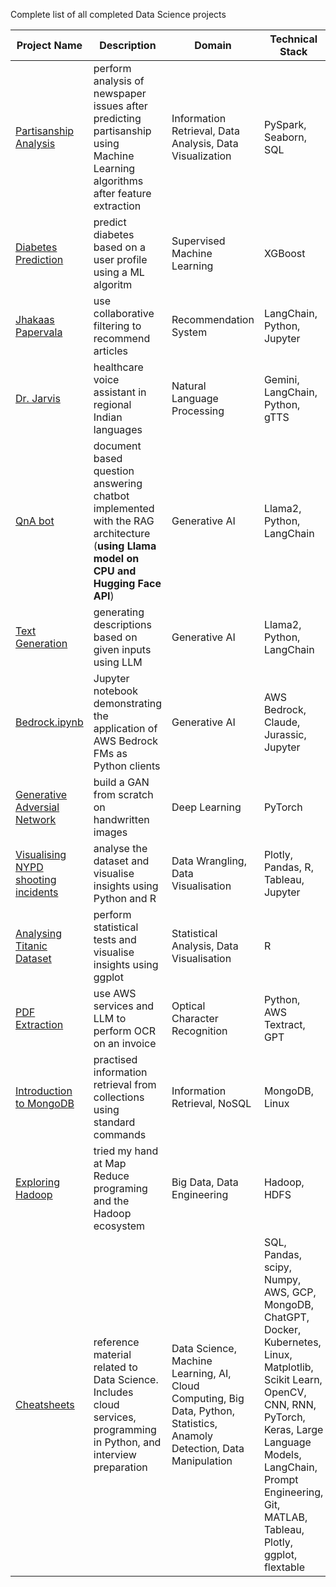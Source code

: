 Complete list of all completed Data Science projects

| Project Name | Description | Domain | Technical Stack |
| ------------ | ----------- | ------ | --------------- |
| [Partisanship Analysis](https://github.com/singhdivyank/PartisanshipClassifier) | perform analysis of newspaper issues after predicting partisanship using Machine Learning algorithms after feature extraction | Information Retrieval, Data Analysis, Data Visualization | PySpark, Seaborn, SQL |
| [Diabetes Prediction](https://github.com/singhdivyank/Sweet-Sense-AI) | predict diabetes based on a user profile using a ML algoritm | Supervised Machine Learning | XGBoost |
| [Jhakaas Papervala]() | use collaborative filtering to recommend articles | Recommendation System | LangChain, Python, Jupyter |
| [Dr. Jarvis](https://github.com/singhdivyank/voice-assistant) | healthcare voice assistant in regional Indian languages | Natural Language Processing | Gemini, LangChain, Python, gTTS |
| [QnA bot](https://github.com/singhdivyank/llama2) | document based question answering chatbot implemented with the RAG architecture (**using Llama model on CPU and Hugging Face API**) | Generative AI | Llama2, Python, LangChain |
| [Text Generation](https://github.com/singhdivyank/llama2/tree/main/text_generation) | generating descriptions based on given inputs using LLM | Generative AI | Llama2, Python, LangChain |
| [Bedrock.ipynb](https://github.com/singhdivyank/DS-projects/blob/main/bedrock.ipynb) | Jupyter notebook demonstrating the application of AWS Bedrock FMs as Python clients | Generative AI | AWS Bedrock, Claude, Jurassic, Jupyter |
| [Generative Adversial Network](https://github.com/singhdivyank/DS-projects/blob/main/GAN_handwritten_images.ipynb) | build a GAN from scratch on handwritten images | Deep Learning | PyTorch |
| [Visualising NYPD shooting incidents](https://github.com/singhdivyank/Visualization) | analyse the dataset and visualise insights using Python and R | Data Wrangling, Data Visualisation | Plotly, Pandas, R, Tableau, Jupyter |
| [Analysing Titanic Dataset](https://github.com/singhdivyank/DS-projects/Titanic_R.pdf) | perform statistical tests and visualise insights using ggplot | Statistical Analysis, Data Visualisation | R |
| [PDF Extraction](https://github.com/singhdivyank/pdf_extraction) | use AWS services and LLM to perform OCR on an invoice | Optical Character Recognition | Python, AWS Textract, GPT |
| [Introduction to MongoDB](https://github.com/singhdivyank/MongoHadoop/tree/main/MongoDB) | practised information retrieval from collections using standard commands | Information Retrieval, NoSQL | MongoDB, Linux |
| [Exploring Hadoop](https://github.com/singhdivyank/MongoHadoop/tree/main/Hadoop) | tried my hand at Map Reduce programing and the Hadoop ecosystem | Big Data, Data Engineering | Hadoop, HDFS |
| [Cheatsheets](https://github.com/singhdivyank/Data-Science-CheatSheets) | reference material related to Data Science. Includes cloud services, programming in Python, and interview preparation | Data Science, Machine Learning, AI, Cloud Computing, Big Data, Python, Statistics, Anamoly Detection, Data Manipulation | SQL, Pandas, scipy, Numpy, AWS, GCP, MongoDB, ChatGPT, Docker, Kubernetes, Linux, Matplotlib, Scikit Learn, OpenCV, CNN, RNN, PyTorch, Keras, Large Language Models, LangChain, Prompt Engineering, Git, MATLAB, Tableau, Plotly, ggplot, flextable |

